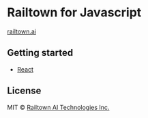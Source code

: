 ﻿# Railtown for Javascript
[railtown.ai](https://www.railtown.ai/)


## Getting started
- [React](https://github.com/RailtownAI/RailtownSamples/tree/master/Javascript/Railtown.Samples.Javascript.ReactWithProxy)

## License

MIT  © [Railtown AI Technologies Inc.](https://www.railtown.ai/)